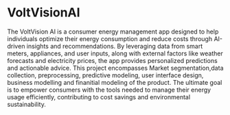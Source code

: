 # VoltVisionAI

The VoltVision AI is a consumer energy management app  designed to help individuals optimize their energy consumption and reduce costs through AI-driven insights and recommendations. By leveraging data from smart meters, appliances, and user inputs, along with external factors like weather forecasts and electricity prices, the app provides personalized predictions and actionable advice. This project encompasses Market segmentation,data collection, preprocessing, predictive modeling, user interface design, business modelling and finanitial modeling of the product. The ultimate goal is to empower consumers with the tools needed to manage their energy usage efficiently, contributing to cost savings and environmental sustainability.
